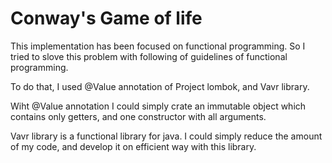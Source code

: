 # Conway's Game of life

This implementation has been focused on functional programming. So I tried to slove this problem with following of guidelines of functional programming. 

To do that, I used @Value annotation of Project lombok, and Vavr library.

Wiht @Value annotation I could simply crate an immutable object which contains only getters, and one constructor with all arguments.

Vavr library is a functional library for java. I could simply reduce the amount of my code, and develop it on efficient way with this library.
